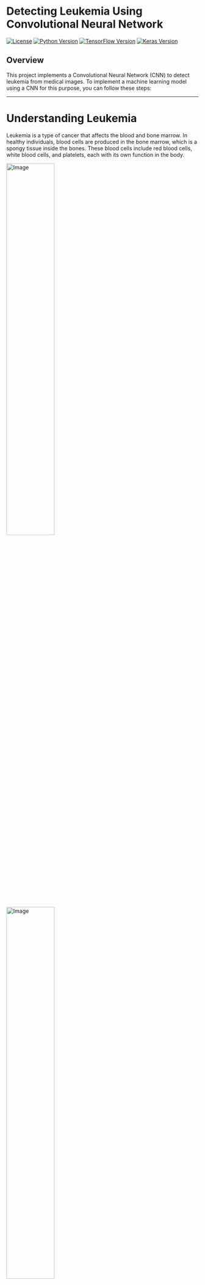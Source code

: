 


# Detecting Leukemia Using Convolutional Neural Network

[![License](https://img.shields.io/badge/License-MIT-blue.svg)](https://opensource.org/licenses/MIT)
[![Python Version](https://img.shields.io/badge/Python-3.7%20%7C%203.8%20%7C%203.9-blue)](https://www.python.org/downloads/)
[![TensorFlow Version](https://img.shields.io/badge/TensorFlow-2.x-orange)](https://www.tensorflow.org/)
[![Keras Version](https://img.shields.io/badge/Keras-2.x-red)](https://keras.io/)

## Overview

This project implements a Convolutional Neural Network (CNN) to detect leukemia from medical images.
To implement a machine learning model using a CNN for this purpose, you can follow these steps:


---

# Understanding Leukemia

Leukemia is a type of cancer that affects the blood and bone marrow. In healthy individuals, blood cells are produced in the bone marrow, which is a spongy tissue inside the bones. These blood cells include red blood cells, white blood cells, and platelets, each with its own function in the body.
<!-- ![Logo](https://i0.wp.com/www.pathologystudent.com/wp-content/uploads/2012/06/CML-blood-smear.jpg?ssl=1) -->
<img src="https://i0.wp.com/www.pathologystudent.com/wp-content/uploads/2012/06/CML-blood-smear.jpg?ssl=1" alt="Image" width="50%"> 
<img src="https://learnopencv.com/wp-content/uploads/2023/10/Convolutional-Neural-Network.png" alt="Image" width="50%">


In leukemia, there is an abnormal production of white blood cells. White blood cells are an essential part of the immune system, helping the body fight off infections and diseases. However, in leukemia, the bone marrow produces too many immature or abnormal white blood cells, which are unable to function properly.

These abnormal white blood cells can crowd out healthy blood cells in the bone marrow, leading to a decrease in the production of normal red blood cells and platelets. As a result, individuals with leukemia may experience symptoms such as fatigue, weakness, frequent infections, and easy bruising or bleeding.

Leukemia can be classified into different types based on the type of white blood cells affected and how quickly the disease progresses. Treatment for leukemia often involves chemotherapy, radiation therapy, targeted therapy, or stem cell transplantation, depending on the type and stage of the disease.

Overall, leukemia is a complex and challenging disease that requires comprehensive medical care and support. Increased awareness, early detection, and advancements in treatment options are essential in improving outcomes for individuals affected by leukemia.

---
 
# Model Implementation

**Data Collection and Preprocessing:**
- Gather a dataset of medical images containing both leukemia-positive and leukemia-negative samples.
- Preprocess the images by resizing, normalizing, and augmenting them to ensure uniformity and enhance model performance.

**Model Architecture Design:**
- Define the architecture of the CNN model, including the number of convolutional layers, pooling layers, activation functions, and output layers.
- Consider using pre-trained models like VGG, ResNet, or custom architectures based on the complexity of the task.

**Model Compilation:**
- Compile the CNN model by specifying the optimizer, loss function (e.g., binary cross-entropy for binary classification), and evaluation metrics (e.g., accuracy, precision, recall).

**Model Training:**
- Split the dataset into training and validation sets.
- Train the CNN model on the training data using techniques like mini-batch gradient descent and backpropagation.
- Monitor the training process for metrics like loss and accuracy to ensure the model is learning effectively.

**Model Evaluation:**
- Evaluate the trained model on the test dataset to assess its performance on unseen data.
- Calculate metrics such as accuracy, precision, recall, and F1-score to measure the model's effectiveness in leukemia detection.

**Model Deployment:**
- Once satisfied with the model's performance, deploy it for real-world use, such as integrating it into a web application or healthcare system for automated leukemia detection.

By following these steps and leveraging the capabilities of CNNs, you can build a robust machine learning model for detecting leukemia from medical images, contributing to advancements in medical diagnostics and healthcare technology.


## Installation

1. Clone the repository:

    ```bash
    git clone https://github.com/yourusername/Detecting-Leukemia-Using-Convolutinal-Neural-Network.git
    ```

2. Navigate to the project directory:

    ```bash
    cd Detecting-Leukemia-Using-Convolutinal-Neural-Network
    ```

3. Install the required dependencies:

    ```bash
    pip install -r requirements.txt
    ```

## Usage

1. Download the dataset and preprocess it (if needed).
3. Train the model using `train.py`.
4. Evaluate the model using `evaluate.py`.
5. Use the trained model for inference.

## Data

The dataset consists of labeled medical images of leukemia cells. It can be downloaded from [source](https://www.kaggle.com/datasets/paultimothymooney/blood-cells/data).

## Model Architecture

The CNN architecture consists of several convolutional and pooling layers followed by fully connected layers.
Well, a Convolutional Neural Network, or CNN for short, works kind of like that! But instead of a puzzle, we're dealing with images.

<!-- ![Image](https://media.geeksforgeeks.org/wp-content/uploads/20231218174301/max.png) -->
<img src="https://media.geeksforgeeks.org/wp-content/uploads/20231218174301/max.png" alt="Image" width="50%">

First, let's talk about the different parts of a CNN:

- **Convolutional Layer:** This is like a little magnifying glass that scans the image, looking for important features like edges, shapes, or patterns. It does this by applying filters to small sections of the image and moving across it step by step.

- **Pooling Layer:** After each convolutional layer, we use a pooling layer to shrink down the information. It's like zooming out of the puzzle to see the bigger picture. Pooling helps reduce the complexity of the model and makes it easier to process.

<img src="https://media.geeksforgeeks.org/wp-content/uploads/20231218174414/Screenshot-from-2017-08-15-17-04-02.png" alt="Image" width="50%">

- **Activation Function:** This is like a switch that decides whether a neuron should be "on" or "off" based on the information it receives. It adds non-linearity to the model, allowing it to learn more complex patterns.

- **Fully Connected Layer:** Once we've looked at all the pieces of the puzzle and found the important features, we put them together in a fully connected layer. This layer connects every neuron from the previous layer to every neuron in the next layer, helping us make sense of the information.

<img src="https://media.geeksforgeeks.org/wp-content/uploads/20231218174454/Screenshot-from-2017-08-15-17-22-40.jpg" alt="Image" width="50%">


So, putting it all together, a CNN takes an image as input, passes it through multiple layers of convolutions, pooling, and activations to extract important features, and finally, uses fully connected layers to make predictions.

Think of it like solving a big jigsaw puzzle – one piece at a time – until you reveal the whole picture!


## Training

Train the model by running:

```bash
python train.py
```
**Steps Involved:**

1. **Data Preparation:** The `train.py` script loads the training dataset and preprocesses it as needed. This may involve tasks such as resizing, normalization, and augmentation to ensure the model receives high-quality input data.

2. **Model Definition:** We define the architecture of our CNN model within the `train.py` script. This includes specifying the number of convolutional layers, pooling layers, activation functions, and output layers. We may also use pre-trained models like VGG or ResNet, depending on the complexity of the task.

3. **Model Compilation:** Before training, we compile the model by specifying the optimizer, loss function, and evaluation metrics. For example, we may use the Adam optimizer, binary cross-entropy loss for binary classification, and accuracy as the evaluation metric.

4. **Model Training:** With the dataset prepared and the model compiled, we proceed to train the model on the training data. This involves feeding batches of images into the model, computing the loss, and updating the model's weights using backpropagation. The training process continues for a specified number of epochs.

5. **Monitoring Training Progress:** Throughout the training process, we monitor various metrics such as loss and accuracy to evaluate the model's performance. We may also use callbacks to implement early stopping or save the best model weights.

6. **Saving the Model:** Once training is complete, we save the trained model's weights to disk for future use. This allows us to load the model and make predictions without having to retrain it from scratch.


# Credit

This project is credited to:

- [Vishesh Yadav](https://github.com/vishesh9131) 

## References

Here are some potential references related to "Detecting Leukemia Using Convolutional Neural Network":

- **Paper:**
  - Title: [Leukemia classification using the deep learning method of CNN](https://pubmed.ncbi.nlm.nih.gov/35253723/)
    - This study explores using ResNet-34 and DenseNet-121 architectures for leukemia classification.

- **Paper:**
  - Title: [A Deep Learning Framework for Leukemia Cancer Detection in Microscopic Blood Samples Using Squeeze and Excitation Learning](https://arxiv.org/abs/2004.14866](https://www.google.com/url?sa=t&source=web&rct=j&opi=89978449&url=https://www.researchgate.net/publication/358253652_A_Deep_Learning_Framework_for_Leukemia_Cancer_Detection_in_Microscopic_Blood_Samples_Using_Squeeze_and_Excitation_Learning&ved=2ahUKEwixnqyRwaGFAxWG1TgGHY1oCz4QFnoECBUQAQ&usg=AOvVaw2gLhjMuwmY_TBMEYGmv2Ea)
    - This paper discusses transfer learning with CNNs for leukemia detection in blood samples.

- **Article:**
  - Leukemia Blood Cell Image Classification Using Convolutional Neural Network
    - (https://journals.plos.org/plosone/article?id=10.1371/journal.pone.0213626#:~:text=The%20CNN%20was%20built%20according,and%202%20fully%20connected%20layers).


